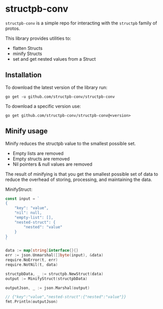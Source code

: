 # structpb-conv

`structpb-conv` is a simple repo for interacting with the `structpb` family of protos.

This library provides utilities to:

- flatten Structs
- minify Structs
- set and get nested values from a Struct

## Installation

To download the latest version of the library run:

    go get -u github.com/structpb-conv/structpb-conv

To download a specific version use:

    go get github.com/structpb-conv/structpb-conv@<version>

## Minify usage

Minify reduces the structpb value to the smallest possible set.

- Empty lists are removed
- Empty structs are removed
- Nil pointers & null values are removed

The result of minifying is that you get the smallest possible set of data to reduce the overhead of storing, processing, and maintaining the data.

MinifyStruct:

```go
const input = `
{
    "key": "value",
    "nil": null,
    "empty-list": [],
    "nested-struct": {
        "nested": "value"
    }
}
`

data := map[string]interface{}{}
err := json.Unmarshal([]byte(input), &data)
require.NoError(t, err)
require.NotNil(t, data)

structpbData, _ := structpb.NewStruct(data)
output := MinifyStruct(structpbData)

outputJson, _ := json.Marshal(output)

// {"key":"value","nested-struct":{"nested":"value"}}
fmt.Println(outputJson)
```
